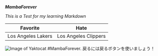 __*MambaForever*__
 
 *This is a Test for my learning Markdown*

Favorite | Hate
-------- | -----
Los Angeles Lakers | Los Angeles Clippers


![Image of Yaktocat](https://octodex.github.com/images/hula_loop_octodex03.gif)
#MambaForever.
戻るには戻るボタンを使いましょう！
